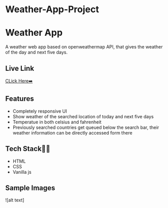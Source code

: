 # Weather-App-Project

# Weather App
A weather web app based on openweathermap API, that gives the weather of the day and next five days.


## Live Link
[CLick Here➡️](https://weather-app-project-omega.vercel.app/)

## Features

- Completely responsive UI
- Show weather of the searched location of today and next five days
- Temperatue in both celsius and fahrenheit
- Previously searched countries get queued below the search bar, their weather information can be directly accessed form there


## Tech Stack👩‍💻

- HTML
- CSS
- Vanilla js

## Sample Images


![alt text]
